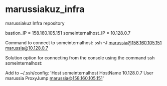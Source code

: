 # marussiakuz_infra
marussiakuz Infra repository

bastion_IP = 158.160.105.151
someinternalhost_IP = 10.128.0.7

Command to connect to someinternalhost: ssh -J marussia@158.160.105.151 marussia@10.128.0.7

Solution option for connecting from the console using the command ssh someinternalhost:

Add to ~/.ssh/config:
'Host someinternalhost
   HostName 10.128.0.7
   User marussia
   ProxyJump marussia@158.160.105.151'

